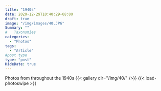 ```yaml
---
title: "1940s"
date: 2020-12-29T10:40:29-08:00
draft: true
image: "/img/images/40.JPG"
Summary: ""
#   Taxonomies
categories:
  - "Photos"
tags:
  - "Article"
#post type
type: "post"
HideDate: true
---
```


Photos from throughout the 1940s
{{< gallery dir="/img/40/" />}} {{< load-photoswipe >}}
